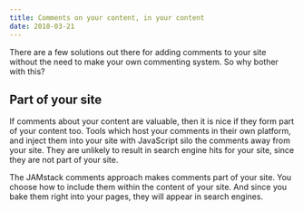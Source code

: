 ```yaml
---
title: Comments on your content, in your content
date: 2018-03-21
---
```


There are a few solutions out there for adding comments to your site without the need to make your own commenting system. So why bother with this?

## Part of your site

If comments about your content are valuable, then it is nice if they form part of your content too. Tools which host your comments in their own platform, and inject them into your site with JavaScript silo the comments away from your site. They are unlikely to result in search engine hits for your site, since they are not part of your site.

The JAMstack comments approach makes comments part of your site. You choose how to include them within the content of your site. And since you bake them right into your pages, they will appear in search engines.


